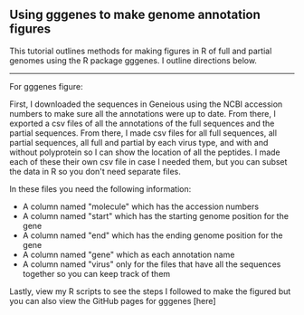 Using gggenes to make genome annotation figures
---

This tutorial outlines methods for making figures in R of full and partial genomes using the R package gggenes. I outline directions below.

---

For gggenes figure: 

First, I downloaded the sequences in Geneious using the NCBI accession numbers to make sure all the annotations were up to date. From there, I exported a csv files of all the annotations of the full sequences and the partial sequences. From there, I made csv files for all full sequences, all partial sequences, all full and partial by each virus type, and with and without polyprotein so I can show the location of all the peptides. I made each of these their own csv file in case I needed them, but you can subset the data in R so you don't need separate files. 

In these files you need the following information: 
 - A column named "molecule" which has the accession numbers
 - A column named "start" which has the starting genome position for the gene
 - A column named "end" which has the ending genome position for the gene
 - A column named "gene" which as each annotation name
 - A column named "virus" only for the files that have all the sequences together so you can keep track of them
 
 
Lastly, view my R scripts to see the steps I followed to make the figured but you can also view the GitHub pages for gggenes [here] 